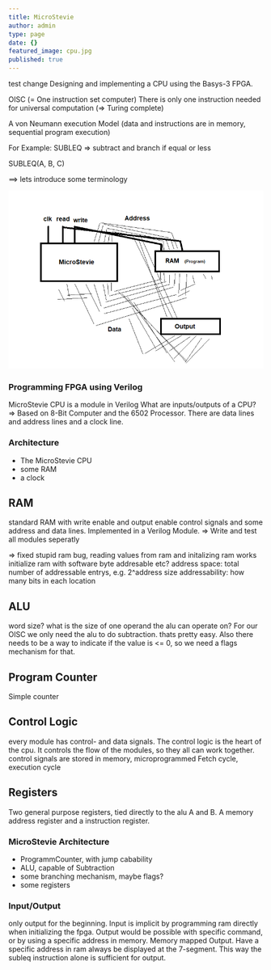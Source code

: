 ```yaml
---
title: MicroStevie
author: admin
type: page
date: {}
featured_image: cpu.jpg
published: true
---
```


test change
Designing and implementing a CPU using the Basys-3 FPGA. 

OISC (= One instruction set computer)
There is only one instruction needed for universal computation (=> Turing complete)

A von Neumann execution Model (data and instructions are in memory, sequential program execution)

For Example: SUBLEQ => subtract and branch if equal or less

SUBLEQ(A, B, C)

==> lets introduce some terminology

![](https://github.com/StevenSchuerstedt/MicroStevie/blob/main/images/architecture_topLevel.png)

### Programming FPGA using Verilog
MicroStevie CPU is a module in Verilog
What are inputs/outputs of a CPU?
=> Based on 8-Bit Computer and the 6502 Processor. 
There are data lines and address lines and a clock line. 

### Architecture
- The MicroStevie CPU
- some RAM
- a clock

## RAM 
standard RAM with write enable and output enable control signals and some address and data lines. Implemented in a Verilog Module. 
=> Write and test all modules seperatly

=> fixed stupid ram bug, reading values from ram and initalizing ram works 
initialize ram with software
byte addresable etc?
address space: total number of addressable entrys, e.g. 2^address size
addressability: how many bits in each location

## ALU
word size? what is the size of one operand the alu can operate on? 
For our OISC we only need the alu to do subtraction. thats pretty easy. Also there needs to be a way to indicate if the value is <= 0, so we need a flags mechanism for that.
## Program Counter
Simple counter

## Control Logic
every module has control- and data signals. The control logic is the heart of the cpu. It controls the flow of the modules, so they all can work together. 
control signals are stored in memory, microprogrammed
Fetch cycle, execution cycle

## Registers
Two general purpose registers, tied directly to the alu A and B. A memory address register and a instruction register. 

### MicroStevie Architecture
- ProgrammCounter, with jump cabability
- ALU, capable of Subtraction
- some branching mechanism, maybe flags?
- some registers

### Input/Output
only output for the beginning. Input is implicit by programming ram directly when initializing the fpga. 
Output would be possible with specific command, or by using a specific address in memory. 
Memory mapped Output. Have a specific address in ram always be displayed at the 7-segment. This way the subleq instruction alone is sufficient for output.
